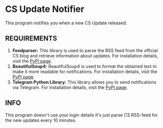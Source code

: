 # CS Update Notifier
This program notifies you when a new CS Update released.

REQUIREMENTS
------------
1. __Feedparser:__ This library is used to parse the RSS feed from the official CS blog and retrieve information about updates. For installation details, visit the [PyPI page](https://pypi.org/project/feedparser/). 
2. __BeautifulSoup4:__ BeautifulSoup4 is used to format the obtained text to make it more readable for notifications. For installation details, visit the [PyPI page](https://pypi.org/project/beautifulsoup4/).
3. __Telegram Python Library:__ This library allows you to send notifications via Telegram. For installation details, visit the [PyPI page](https://pypi.org/project/pyTelegramBotAPI/).

INFO
------------
This program doesn't use your login details it's just parse CS RSS-feed for the new updates every 10 minutes.
